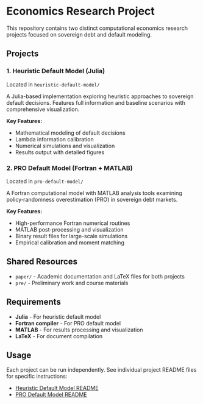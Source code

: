 # Economics Research Project

This repository contains two distinct computational economics research projects focused on sovereign debt and default modeling.

## Projects

### 1. Heuristic Default Model (Julia)
Located in `heuristic-default-model/`

A Julia-based implementation exploring heuristic approaches to sovereign default decisions. Features full information and baseline scenarios with comprehensive visualization.

**Key Features:**
- Mathematical modeling of default decisions
- Lambda information calibration
- Numerical simulations and visualization
- Results output with detailed figures

### 2. PRO Default Model (Fortran + MATLAB)
Located in `pro-default-model/`

A Fortran computational model with MATLAB analysis tools examining policy‑randomness overestimation (PRO) in sovereign debt markets.

**Key Features:**
- High-performance Fortran numerical routines
- MATLAB post-processing and visualization
- Binary result files for large-scale simulations
- Empirical calibration and moment matching

## Shared Resources

- `paper/` - Academic documentation and LaTeX files for both projects
- `pre/` - Preliminary work and course materials

## Requirements

- **Julia** - For heuristic default model
- **Fortran compiler** - For PRO default model
- **MATLAB** - For results processing and visualization
- **LaTeX** - For document compilation

## Usage

Each project can be run independently. See individual project README files for specific instructions:
- [Heuristic Default Model README](heuristic-default-model/README.md)
- [PRO Default Model README](pro-default-model/README.md)
